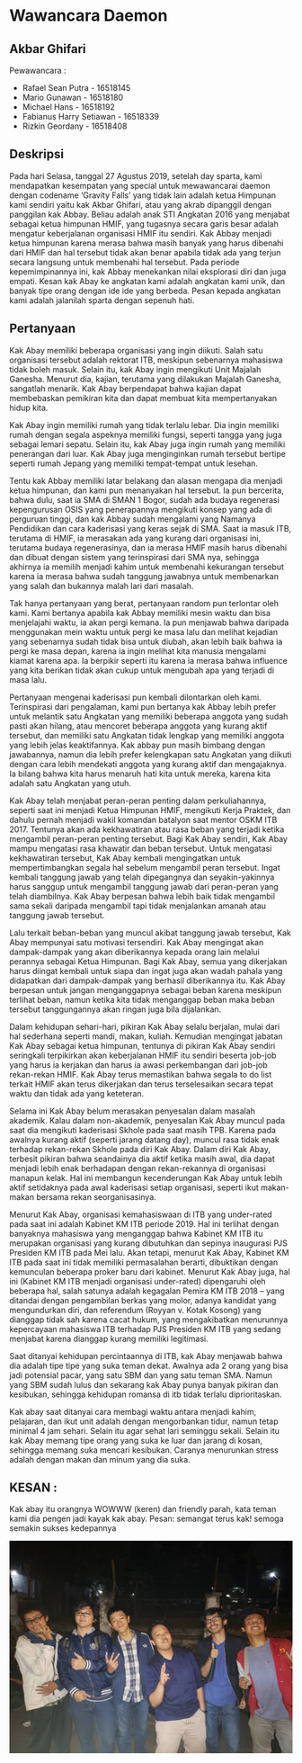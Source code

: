 # Wawancara Daemon
## Akbar Ghifari

Pewawancara :
- Rafael Sean Putra - 16518145
- Mario Gunawan - 16518180
- Michael Hans - 16518192
- Fabianus Harry Setiawan - 16518339
- Rizkin Geordany - 16518408

## Deskripsi
Pada hari Selasa, tanggal 27 Agustus 2019, setelah day sparta, kami mendapatkan kesempatan yang special untuk mewawancarai daemon dengan codename ‘Gravity Falls’ yang tidak lain adalah ketua Himpunan kami sendiri yaitu kak Akbar Ghifari, atau yang akrab dipanggil dengan panggilan kak Abbay. Beliau adalah anak STI Angkatan 2016 yang menjabat sebagai ketua himpunan HMIF, yang tugasnya secara garis besar adalah mengatur keberjalanan organisasi HMIF itu sendiri. Kak Abbay menjadi ketua himpunan karena merasa bahwa masih banyak yang harus dibenahi dari HMIF dan hal tersebut tidak akan benar apabila tidak ada yang terjun secara langsung untuk membenahi hal tersebut. Pada periode kepemimpinannya ini, kak Abbay menekankan nilai eksplorasi diri dan juga empati. Kesan kak Abay ke angkatan kami adalah angkatan kami unik, dan banyak tipe orang dengan ide ide yang berbeda. Pesan kepada angkatan kami adalah jalanilah sparta dengan sepenuh hati.


## Pertanyaan
Kak Abay memiliki beberapa organisasi yang ingin diikuti. Salah satu organisasi tersebut adalah rektorat ITB, meskipun sebenarnya mahasiswa tidak boleh masuk. Selain itu, kak Abay ingin mengikuti Unit Majalah Ganesha. Menurut dia, kajian, terutama yang dilakukan Majalah Ganesha, sangatlah menarik. Kak Abay berpendapat bahwa kajian dapat membebaskan pemikiran kita dan dapat membuat kita mempertanyakan hidup kita.

Kak Abay ingin memiliki rumah yang tidak terlalu lebar. Dia ingin memiliki rumah dengan segala aspeknya memiliki fungsi, seperti tangga yang juga sebagai lemari sepatu. Selain itu, kak Abay juga ingin rumah yang memiliki penerangan dari luar. Kak Abay juga menginginkan rumah tersebut bertipe seperti rumah Jepang yang memiliki tempat-tempat untuk lesehan.

Tentu kak Abbay memiliki latar belakang dan alasan mengapa dia menjadi ketua himpunan, dan kami pun menanyakan hal tersebut. Ia pun bercerita, bahwa dulu, saat ia SMA di SMAN 1 Bogor, sudah ada budaya regenerasi kepengurusan OSIS yang penerapannya mengikuti konsep yang ada di perguruan tinggi, dan kak Abbay sudah mengalami yang Namanya Pendidikan dan cara kaderisasi yang keras sejak di SMA. Saat ia masuk ITB, terutama di HMIF, ia merasakan ada yang kurang dari organisasi ini, terutama budaya regenerasinya, dan ia merasa HMIF masih harus dibenahi dan dibuat dengan sistem yang terinspirasi dari SMA nya, sehingga akhirnya ia memilih menjadi kahim untuk membenahi kekurangan tersebut karena ia merasa bahwa sudah tanggung jawabnya untuk membenarkan yang salah dan bukannya malah lari dari masalah.

Tak hanya pertanyaan yang berat, pertanyaan random pun terlontar oleh kami. Kami bertanya apabila kak Abbay memiliki mesin waktu dan bisa menjelajahi waktu, ia akan pergi kemana. Ia pun menjawab bahwa daripada menggunakan mein waktu untuk pergi ke masa lalu dan melihat kejadian yang sebenarnya sudah tidak bisa untuk diubah, akan lebih baik bahwa ia pergi ke masa depan, karena ia ingin melihat kita manusia mengalami kiamat karena apa. Ia berpikir seperti itu karena ia merasa bahwa influence yang kita berikan tidak akan cukup untuk mengubah apa yang terjadi di masa lalu.

Pertanyaan mengenai kaderisasi pun kembali dilontarkan oleh kami. Terinspirasi dari pengalaman, kami pun bertanya kak Abbay lebih prefer untuk melantik satu Angkatan yang memiliki beberapa anggota yang sudah pasti akan hilang, atau mencoret beberapa anggota yang kurang aktif tersebut, dan memiliki satu Angkatan tidak lengkap yang memiliki anggota yang lebih jelas keaktifannya. Kak abbay pun masih bimbang dengan jawabannya, namun dia lebih prefer kelengkapan satu Angkatan yang diikuti dengan cara lebih mendekati anggota yang kurang aktif dan mengajaknya. Ia bilang bahwa kita harus menaruh hati kita untuk mereka, karena kita adalah satu Angkatan yang utuh.

Kak Abay telah menjabat peran-peran penting dalam perkuliahannya, seperti saat ini menjadi Ketua Himpunan HMIF, mengikuti Kerja Praktek, dan dahulu pernah menjadi wakil komandan batalyon saat mentor OSKM ITB 2017. Tentunya akan ada kekhawatiran atau rasa beban yang terjadi ketika mengambil peran-peran penting tersebut. Bagi Kak Abay sendiri, Kak Abay mampu mengatasi rasa khawatir dan beban tersebut. Untuk mengatasi kekhawatiran tersebut, Kak Abay kembali mengingatkan untuk mempertimbangkan segala hal sebelum mengambil peran tersebut. Ingat kembali tanggung jawab yang telah dipegangnya dan seyakin-yakinnya harus sanggup untuk mengambil tanggung jawab dari peran-peran yang telah diambilnya. Kak Abay berpesan bahwa lebih baik tidak mengambil sama sekali daripada mengambil tapi tidak menjalankan amanah atau tanggung jawab tersebut.

Lalu terkait beban-beban yang muncul akibat tanggung jawab tersebut, Kak Abay mempunyai satu motivasi tersendiri. Kak Abay mengingat akan dampak-dampak yang akan diberikannya kepada orang lain melalui perannya sebagai Ketua Himpunan. Bagi Kak Abay, semua yang dikerjakan harus diingat kembali untuk siapa dan ingat juga akan wadah pahala yang didapatkan dari dampak-dampak yang berhasil diberikannya itu. Kak Abay berpesan untuk jangan menganggapnya sebagai beban karena meskipun terlihat beban, namun ketika kita tidak menganggap beban maka beban tersebut tanggungannya akan ringan juga bila dijalankan.

Dalam kehidupan sehari-hari, pikiran Kak Abay selalu berjalan, mulai dari hal sederhana seperti mandi, makan, kuliah. Kemudian mengingat jabatan Kak Abay sebagai ketua himpunan, tentunya di pikiran Kak Abay sendiri seringkali terpikirkan akan keberjalanan HMIF itu sendiri beserta job-job yang harus ia kerjakan dan harus ia awasi perkembangan dari job-job rekan-rekan HMIF. Kak Abay terus memastikan bahwa segala to do list terkait HMIF akan terus dikerjakan dan terus terselesaikan secara tepat waktu dan tidak ada yang keteteran.

Selama ini Kak Abay belum merasakan penyesalan dalam masalah akademik. Kalau dalam non-akademik, penyesalan Kak Abay muncul pada saat dia mengikuti kaderisasi Skhole pada saat masih TPB. Karena pada awalnya kurang aktif (seperti jarang datang day), muncul rasa tidak enak terhadap rekan-rekan Skhole pada diri Kak Abay. Dalam diri Kak Abay, terbesit pikiran bahwa seandainya dia aktif ketika masih awal, dia dapat menjadi lebih enak berhadapan dengan rekan-rekannya di organisasi manapun kelak. Hal ini membangun kecenderungan Kak Abay untuk lebih aktif setidaknya pada awal kaderisasi setiap organisasi, seperti ikut makan-makan bersama rekan seorganisasinya.

Menurut Kak Abay, organisasi kemahasiswaan di ITB yang under-rated pada saat ini adalah Kabinet KM ITB periode 2019. Hal ini terlihat dengan banyaknya mahasiswa yang menganggap bahwa Kabinet KM ITB itu merupakan organisasi yang kurang dibutuhkan dan sepinya inaugurasi PJS Presiden KM ITB pada Mei lalu. Akan tetapi, menurut Kak Abay, Kabinet KM ITB pada saat ini tidak memiliki permasalahan berarti, dibuktikan dengan kemunculan beberapa proker baru dari kabinet. Menurut Kak Abay juga, hal ini (Kabinet KM ITB menjadi organisasi under-rated) dipengaruhi oleh beberapa hal, salah satunya adalah kegagalan Pemira KM ITB 2018 – yang ditandai dengan pengambilan berkas yang molor, adanya kandidat yang mengundurkan diri, dan referendum (Royyan v. Kotak Kosong) yang dianggap tidak sah karena cacat hukum, yang mengakibatkan menurunnya kepercayaan mahasiswa ITB terhadap PJS Presiden KM ITB yang sedang menjabat karena dianggap kurang memiliki legitimasi.

Saat ditanyai kehidupan percintaannya di ITB, kak Abay menjawab bahwa dia adalah tipe tipe yang suka teman dekat. Awalnya ada 2 orang yang bisa jadi potensial pacar, yang satu SBM dan yang satu teman SMA. Namun yang SBM sudah lulus dan sekarang kak Abay punya banyak pikiran dan kesibukan, sehingga kehidupan romansa di itb tidak terlalu diprioritaskan.

Kak abay saat ditanyai cara membagi waktu antara menjadi kahim, pelajaran, dan ikut unit adalah dengan mengorbankan tidur, namun tetap minimal 4 jam sehari. Selain itu agar sehat lari seminggu sekali. Selain itu kak Abay memang tipe orang yang suka ke luar dan jarang di kosan, sehingga memang suka mencari kesibukan. Caranya menurunkan stress adalah dengan makan dan minum yang dia suka.

## KESAN :
Kak abay itu orangnya WOWWW (keren) dan friendly parah, kata teman kami dia pengen jadi kayak kak abay.
Pesan: semangat terus kak! semoga semakin sukses kedepannya

![foto](./16518145-16518180-16518192-16518339-16518408.jpg)
